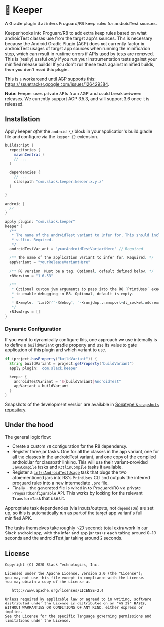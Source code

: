 🥅 Keeper
========

A Gradle plugin that infers Proguard/R8 keep rules for androidTest sources.

Keeper hooks into Proguard/R8 to add extra keep rules based on what androidTest classes use from the
target app's sources. This is necessary because the Android Gradle Plugin (AGP) does not currently
factor in androidTest usages of target app sources when running the minification step, which can
result in runtime errors if APIs used by tests are removed. This is (really) useful _only_ if you
run your instrumentation tests against your minified release builds! If you don't run these tests
against minified builds, then you don't need this plugin.

This is a workaround until AGP supports this: https://issuetracker.google.com/issues/126429384.

**Note:** Keeper uses private APIs from AGP and could break between releases. We currently
support AGP 3.5.3, and will support 3.6 once it is released.

## Installation

Apply keeper _after_ the `android {}` block in your application's build.gradle file and configure
via the `keeper {}` extension.

```gradle
buildscript {
  repositories {
    mavenCentral()
    // ...
  }

  dependencies {
    // ...
    classpath "com.slack.keeper:keeper:x.y.z"
  }

}

android {
  // ...
}

apply plugin: "com.slack.keeper"
keeper {
  /**
   * The name of the androidTest variant to infer for. This should include the "AndroidTest"
   * suffix. Required.
   */
  androidTestVariant = "yourAndroidTestVariantHere" // Required

  /** The name of the application variant to infer for. Required. */
  appVariant = "yourReleaseVariantHere"

  /** R8 version. Must be a tag. Optional, default defined below. */
  r8Version = "1.6.53"

  /**
   * Optional custom jvm arguments to pass into the R8 `PrintUses` execution. Useful if you want
   * to enable debugging in R8. Optional, default is empty.
   *
   * Example: `listOf("-Xdebug", "-Xrunjdwp:transport=dt_socket,address=5005,server=y,suspend=y")`
   */
  r8JvmArgs = []
}
```

### Dynamic Configuration

If you want to dynamically configure this, one approach we use internally is to define a `buildVariant`
gradle property and use its value to gate application of this plugin and which variant to use.

```gradle
if (project.hasProperty("buildVariant")) {
  String buildVariant = project.getProperty("buildVariant")
  apply plugin: 'com.slack.keeper

  keeper {
    androidTestVariant = "${buildVariant}AndroidTest"
    appVariant = buildVariant
  }
}
```

Snapshots of the development version are available in [Sonatype's `snapshots` repository][snapshots].

## Under the hood

The general logic flow:
- Create a custom `r8` configuration for the R8 dependency.
- Register three jar tasks. One for all the classes in the app variant, one for all the classes in
  the androidTest variant, and one copy of the compiled android.jar for classpath linking. This
  will use their variant-provided `JavaCompile` tasks and `KotlinCompile` tasks if available.
- Register a [`inferAndroidTestUsage`](https://github.com/slackhq/keeper/blob/master/keeper-gradle-plugin/src/main/kotlin/com/slack/keeper/InferAndroidTestKeepRules.kt)
  task that plugs the two aforementioned jars into R8's `PrintUses` CLI and outputs the inferred
  proguard rules into a new intermediate `.pro` file.
- Finally - the generated file is wired in to Proguard/R8 via private `ProguardConfigurable` API.
  This works by looking for the relevant `TransformTask` that uses it.

Appropriate task dependencies (via inputs/outputs, not `dependsOn`) are set up, so this is
automatically run as part of the target app variant's full minified APK.

The tasks themselves take roughly ~20 seconds total extra work in our Slack android app, with the
infer and app jar tasks each taking around 8-10 seconds and the androidTest jar taking around 2 seconds.

License
-------

    Copyright (C) 2020 Slack Technologies, Inc.

    Licensed under the Apache License, Version 2.0 (the "License");
    you may not use this file except in compliance with the License.
    You may obtain a copy of the License at

       http://www.apache.org/licenses/LICENSE-2.0

    Unless required by applicable law or agreed to in writing, software
    distributed under the License is distributed on an "AS IS" BASIS,
    WITHOUT WARRANTIES OR CONDITIONS OF ANY KIND, either express or implied.
    See the License for the specific language governing permissions and
    limitations under the License.

 [snapshots]: https://oss.sonatype.org/content/repositories/snapshots/